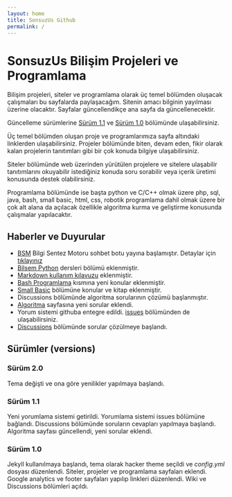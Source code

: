 ```yaml
---
layout: home
title: SonsuzUs Github
permalink: /
---
```


# SonsuzUs Bilişim Projeleri ve Programlama

Bilişim projeleri, siteler ve programlama olarak üç temel bölümden oluşacak çalışmaları bu sayfalarda paylaşacağım. Sitenin amacı bilginin yayılması üzerine olacaktır. Sayfalar güncellendikçe ana sayfa da güncellenecektir. 

Güncelleme sürümlerine [Sürüm 1.1](#sürüm-11) ve [Sürüm 1.0](#sürüm-10) bölümünde ulaşabilirsiniz.

Üç temel bölümden oluşan proje ve programlarımıza sayfa altındaki linklerden ulaşabilirsiniz. Projeler bölümünde biten, devam eden, fikir olarak kalan projelerin tanıtımları gibi bir çok konuda bilgiye ulaşabilirsiniz.

Siteler bölümünde web üzerinden yürütülen projelere ve sitelere ulaşabilir tanıtımlarını okuyabilir istediğiniz konuda soru sorabilir veya içerik üretimi konusunda destek olabilirsiniz.

Programlama bölümünde ise başta python ve C/C++ olmak üzere php, sql, java, bash, small basic, html, css, robotik programlama dahil olmak üzere bir çok alt alana da açılacak özellikle algoritma kurma ve geliştirme konusunda çalışmalar yapılacaktır.

## Haberler ve Duyurular

* [BSM](https://t.me/bilsembot) Bilgi Sentez Motoru sohbet botu yayına başlamıştır. Detaylar için [tıklayınız](https://sonsuzus.github.io/bsmbot)
* [Bilsem Python](https://sonsuzus.github.io/BilsemPython) dersleri bölümü eklenmiştir.
* [Markdown kullanım kılavuzu](https://sonsuzus.github.io/markdown-kullanimi-turkce) eklenmiştir.
* [Bash Programlama](https://sonsuzus.github.io/bash-programlama) kısmına yeni konular eklenmiştir.
* [Small Basic](https://sonsuzus.github.io/small-basic-programlama) bölümüne konular ve kitap eklenmiştir.
* Discussions bölümünde algoritma sorularının çözümü başlanmıştır.
* [Algoritma](https://sonsuzus.github.io/algoritma-programlama) sayfasına yeni sorular eklendi. 
* Yorum sistemi githuba entegre edildi. [issues](https://github.com/sonsuzus/sonsuzus.github.io/issues) bölümünden de ulaşabilirsiniz.
* [Discussions](https://github.com/sonsuzus/sonsuzus.github.io/discussions) bölümünde sorular çözülmeye başlandı.

## Sürümler (versions)

### Sürüm 2.0

Tema değişti ve ona göre yenilikler yapılmaya başlandı. 

### Sürüm 1.1

Yeni yorumlama sistemi getirildi. Yorumlama sistemi issues bölümüne bağlandı. Discussions bölümünde soruların cevapları yapılmaya başlandı. Algoritma sayfası güncellendi, yeni sorular eklendi.

### Sürüm 1.0

Jekyll kullanılmaya başlandı, tema olarak hacker theme seçildi ve _config.yml_ dosyası düzenlendi. Siteler, projeler ve programlama sayfaları eklendi. Google analytics ve footer sayfaları yapılıp linkleri düzenlendi. Wiki ve Discussions bölümleri açıldı. 
